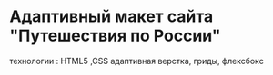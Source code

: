 <h1>Адаптивный макет сайта "Путешествия по России"</h1>

<p>технологии : HTML5 ,CSS адаптивная верстка, гриды, флексбокс<p>
